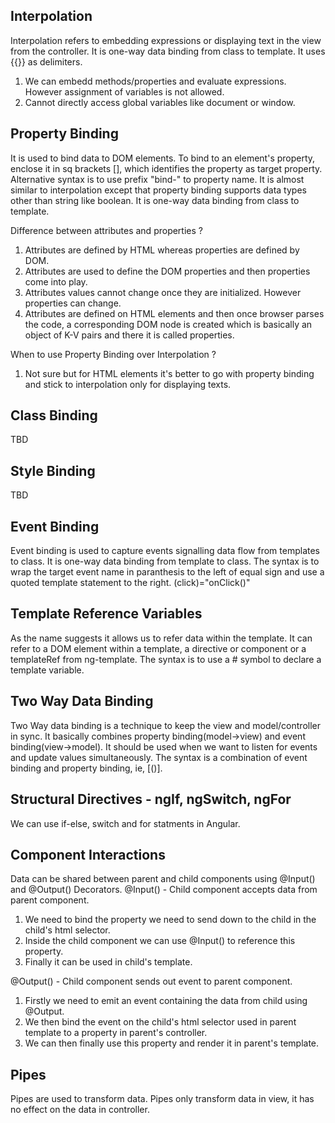 ## Interpolation
Interpolation refers to embedding expressions or displaying text in the view from the controller.
It is one-way data binding from class to template.
It uses {{}} as delimiters.

1. We can embedd methods/properties and evaluate expressions. However assignment of variables is not allowed. 
2. Cannot directly access global variables like document or window. 

## Property Binding
It is used to bind data to DOM elements.
To bind to an element's property, enclose it in sq brackets [], which identifies the property as target property. Alternative syntax is to use prefix "bind-" to property name. 
It is almost similar to interpolation except that property binding supports data types other than string like boolean.
It is one-way data binding from class to template.

Difference between attributes and properties ?
1. Attributes are defined by HTML whereas properties are defined by DOM.
2. Attributes are used to define the DOM properties and then properties come into play.
3. Attributes values cannot change once they are initialized. However properties can change.
4. Attributes are defined on HTML elements and then once browser parses the code, a corresponding DOM node is created which is basically an object of K-V pairs and there it is called properties.

When to use Property Binding over Interpolation ?
1. Not sure but for HTML elements it's better to go with property binding and stick to interpolation only for displaying texts.

## Class Binding
TBD

## Style Binding
TBD

## Event Binding
Event binding is used to capture events signalling data flow from templates to class.
It is one-way data binding from template to class.
The syntax is to wrap the target event name in paranthesis to the left of equal sign and use a quoted template statement to the right. (click)="onClick()"

## Template Reference Variables
As the name suggests it allows us to refer data within the template. 
It can refer to a DOM element within a template, a directive or component or a templateRef from ng-template.
The syntax is to use a # symbol to declare a template variable.

## Two Way Data Binding
Two Way data binding is a technique to keep the view and model/controller in sync. It basically combines property binding(model->view) and event binding(view->model). 
It should be used when we want to listen for events and update values simultaneously.
The syntax is a combination of event binding and property binding, ie, [()].

## Structural Directives - ngIf, ngSwitch, ngFor
We can use if-else, switch and for statments in Angular.

## Component Interactions
Data can be shared between parent and child components using @Input() and @Output() Decorators.
@Input() - Child component accepts data from parent component.
1. We need to bind the property we need to send down to the child in the child's html selector.
2. Inside the child component we can use @Input() to reference this property.
3. Finally it can be used in child's template.

@Output() - Child component sends out event to parent component.
1. Firstly we need to emit an event containing the data from child using @Output.
2. We then bind the event on the child's html selector used in parent template to a property in parent's controller.
3. We can then finally use this property and render it in parent's template.

## Pipes
Pipes are used to transform data. Pipes only transform data in view, it has no effect on the data in controller.
